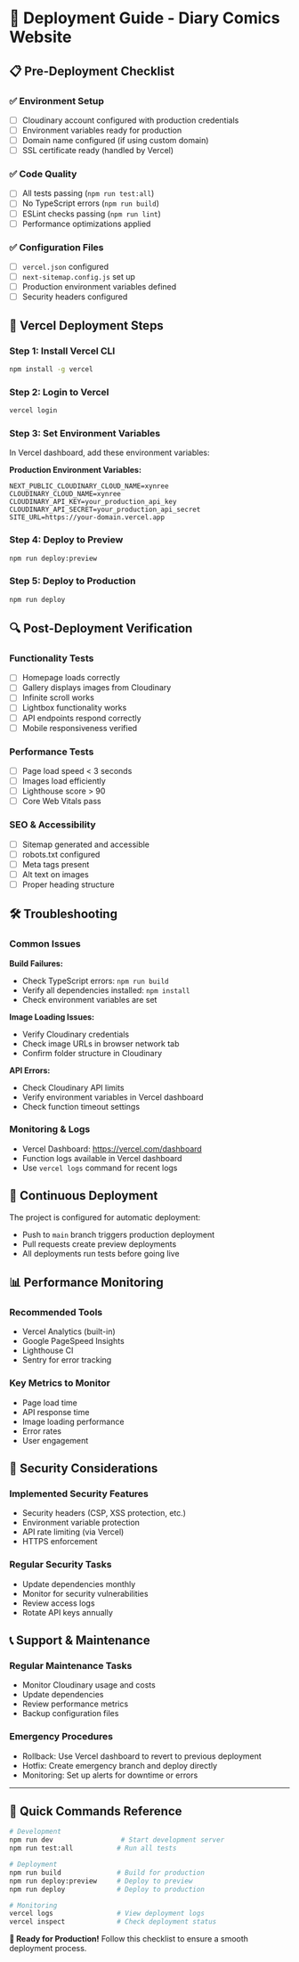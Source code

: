 # 🚀 Deployment Guide - Diary Comics Website

## 📋 Pre-Deployment Checklist

### ✅ **Environment Setup**
- [ ] Cloudinary account configured with production credentials
- [ ] Environment variables ready for production
- [ ] Domain name configured (if using custom domain)
- [ ] SSL certificate ready (handled by Vercel)

### ✅ **Code Quality**
- [ ] All tests passing (`npm run test:all`)
- [ ] No TypeScript errors (`npm run build`)
- [ ] ESLint checks passing (`npm run lint`)
- [ ] Performance optimizations applied

### ✅ **Configuration Files**
- [ ] `vercel.json` configured
- [ ] `next-sitemap.config.js` set up
- [ ] Production environment variables defined
- [ ] Security headers configured

## 🔧 Vercel Deployment Steps

### **Step 1: Install Vercel CLI**
```bash
npm install -g vercel
```

### **Step 2: Login to Vercel**
```bash
vercel login
```

### **Step 3: Set Environment Variables**
In Vercel dashboard, add these environment variables:

**Production Environment Variables:**
```
NEXT_PUBLIC_CLOUDINARY_CLOUD_NAME=xynree
CLOUDINARY_CLOUD_NAME=xynree
CLOUDINARY_API_KEY=your_production_api_key
CLOUDINARY_API_SECRET=your_production_api_secret
SITE_URL=https://your-domain.vercel.app
```

### **Step 4: Deploy to Preview**
```bash
npm run deploy:preview
```

### **Step 5: Deploy to Production**
```bash
npm run deploy
```

## 🔍 Post-Deployment Verification

### **Functionality Tests**
- [ ] Homepage loads correctly
- [ ] Gallery displays images from Cloudinary
- [ ] Infinite scroll works
- [ ] Lightbox functionality works
- [ ] API endpoints respond correctly
- [ ] Mobile responsiveness verified

### **Performance Tests**
- [ ] Page load speed < 3 seconds
- [ ] Images load efficiently
- [ ] Lighthouse score > 90
- [ ] Core Web Vitals pass

### **SEO & Accessibility**
- [ ] Sitemap generated and accessible
- [ ] robots.txt configured
- [ ] Meta tags present
- [ ] Alt text on images
- [ ] Proper heading structure

## 🛠️ Troubleshooting

### **Common Issues**

**Build Failures:**
- Check TypeScript errors: `npm run build`
- Verify all dependencies installed: `npm install`
- Check environment variables are set

**Image Loading Issues:**
- Verify Cloudinary credentials
- Check image URLs in browser network tab
- Confirm folder structure in Cloudinary

**API Errors:**
- Check Cloudinary API limits
- Verify environment variables in Vercel dashboard
- Check function timeout settings

### **Monitoring & Logs**
- Vercel Dashboard: https://vercel.com/dashboard
- Function logs available in Vercel dashboard
- Use `vercel logs` command for recent logs

## 🔄 Continuous Deployment

The project is configured for automatic deployment:
- Push to `main` branch triggers production deployment
- Pull requests create preview deployments
- All deployments run tests before going live

## 📊 Performance Monitoring

### **Recommended Tools**
- Vercel Analytics (built-in)
- Google PageSpeed Insights
- Lighthouse CI
- Sentry for error tracking

### **Key Metrics to Monitor**
- Page load time
- API response time
- Image loading performance
- Error rates
- User engagement

## 🔐 Security Considerations

### **Implemented Security Features**
- Security headers (CSP, XSS protection, etc.)
- Environment variable protection
- API rate limiting (via Vercel)
- HTTPS enforcement

### **Regular Security Tasks**
- Update dependencies monthly
- Monitor for security vulnerabilities
- Review access logs
- Rotate API keys annually

## 📞 Support & Maintenance

### **Regular Maintenance Tasks**
- Monitor Cloudinary usage and costs
- Update dependencies
- Review performance metrics
- Backup configuration files

### **Emergency Procedures**
- Rollback: Use Vercel dashboard to revert to previous deployment
- Hotfix: Create emergency branch and deploy directly
- Monitoring: Set up alerts for downtime or errors

---

## 🎯 Quick Commands Reference

```bash
# Development
npm run dev                 # Start development server
npm run test:all           # Run all tests

# Deployment
npm run build              # Build for production
npm run deploy:preview     # Deploy to preview
npm run deploy             # Deploy to production

# Monitoring
vercel logs                # View deployment logs
vercel inspect             # Check deployment status
```

**🚀 Ready for Production!** Follow this checklist to ensure a smooth deployment process.
